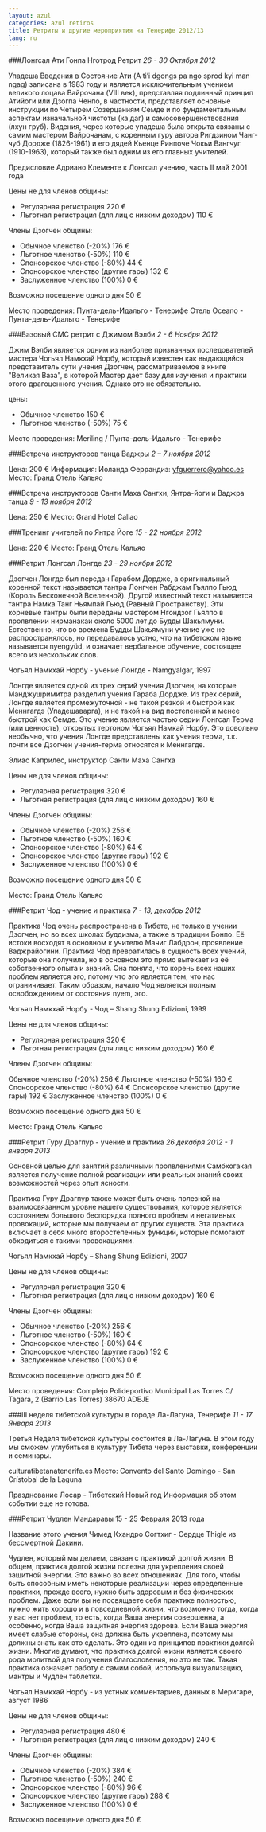 ```yaml
---
layout: azul
categories: azul retiros
title: Ретриты и другие мероприятия на Тенерифе 2012/13
lang: ru
---
```

###Лонгсал Ати Гонпа Нготрод Ретрит
*26 - 30 Октября 2012*

Упадеша Введения в Состояние Ати (A ti’i dgongs pa ngo sprod kyi man ngag) записана в 1983 году и является исключительным учением великого лоцава Вайрочана (VIII век), представляя подлинный принцип Атийоги или Дзогпа Ченпо, в частности, представляет основные инструкции по Четырем Созерцаниям Семде и по фундаментальным аспектам изначальной чистоты (ка даг) и самосовершенствования (лхун груб). Видения, через которые упадеша была открыта связаны с самим мастером Вайрочанам, с коренным гуру автора Ригдзином Чанг-чуб Дордже (1826-1961) и его дядей Кьенце Ринпоче Чокьи Вангчуг (1910-1963), который также был одним из его главных учителей.

Предисловие Адриано Клементе к Лонгсал учению, часть II май 2001 года

Цены не для членов общины:

- Регулярная регистрация 220 €
- Льготная регистрация (для лиц с низким доходом) 110 €

Члены Дзогчен общины:

- Обычное членство (-20%) 176 €
- Льготное членство (-50%) 110 €
- Спонсорское членство (-80%) 44 €
- Спонсорское членство (другие гары) 132 €
- Заслуженное членство (100%) 0 €

Возможно посещение одного дня  50 €

Место проведения: Пунта-дель-Идальго - Тенерифе Отель Oceano - Пунта-дель-Идальго - Тенерифе

###Базовый СМС ретрит с Джимом Вэлби
*2 - 6 Ноября 2012*

Джим Вэлби является одним из наиболее признанных последователей мастера Чогьял Намкхай Норбу, который известен как выдающийся представитель сути учения Дзогчен, рассматриваемое в книге "Великая Ваза", в которой Мастер дает базу для изучения и практики этого драгоценного учения. Однако это не обязательно.

цены:

- Обычное членство 150 €
- Льготное членство (-50%) 75 €

Место проведения: Meriling / Пунта-дель-Идальго - Тенерифе

###Встреча инструкторов танца Ваджры
*2 – 7 ноября 2012*

Цена: 200 € 
Информация: Иоланда Феррандиз: yfguerrero@yahoo.es 
Место: Гранд Отель Кальяо

###Встреча инструкторов Санти Маха Сангхи, Янтра-йоги и Ваджра танца
*9 - 13 ноября 2012*

Цена: 250 € 
Место: Grand Hotel Callao

###Тренинг учителей по Янтра Йоге
*15 - 22 ноября 2012*

Цена: 220 € 
Место: Гранд Отель Кальяо

###Ретрит Лонгсал Лонгде
*23 - 29 ноября 2012*

Дзогчен Лонгде был передан Гарабом Дордже, а оригинальный коренной текст называется тантра Лонгчен Рабджам Гъялпо Гьюд (Король Бесконечной Вселенной). Другой известный текст называется тантра Намка Танг Ньямпай Гьюд (Равный Пространству). Эти корневые тантры были переданы мастером Нгондзог Гьялпо в проявлении нирманакаи около 5000 лет до Будды Шакьямуни. Естественно, что во времена Будды Шакьямуни учение уже не распространялось, но передавалось устно, что на тибетском языке называется nyengyüd, и означает вербальное обучение, состоящее всего из нескольких слов. 

Чогьял Намкхай Норбу - учение Лонгде - Namgyalgar, 1997

Лонгде является одной из трех серий учения Дзогчен, на которые Манджушримитра разделил учения Гараба Дордже. Из трех серий, Лонгде является промежуточной - не такой резкой и быстрой как Меннгагдэ (Упадешаварга), и не такой на вид постепенной и менее быстрой как Семде.
Это учение является частью серии Лонгсал Терма (или ценность), открытых тертоном Чогьял Намкай Норбу. Это довольно необычно, что учения Лонгде представлены как учения терма, т.к. почти все Дзогчен учения-терма относятся к Меннгагде.

Элиас Каприлес, инструктор Санти Маха Сангха

Цены не для членов общины:

- Регулярная регистрация 320 €
- Льготная регистрация (для лиц с низким доходом) 160 €

Члены Дзогчен общины:

- Обычное членство (-20%) 256 €
- Льготное членство (-50%) 160 €
- Спонсорское членство (-80%) 64 €
- Спонсорское членство (другие гары) 192 €
- Заслуженное членство (100%) 0 €

Возможно посещение одного дня  50 €

Место: Гранд Отель Кальяо

###Ретрит Чод - учение и практика
*7 - 13, декабрь 2012*

Практика Чод очень распространена в Тибете, не только в учении Дзогчен, но во всех школах буддизма, а также в традиции Бонпо. Её истоки восходят в основном к учителю Мачиг Лабдрон, проявление Ваджрайогини. Практика Чод превратилась в сущность всех учений, которые она получила, но в основном это прямо вытекает из её собственного опыта и знаний. Она поняла, что корень всех наших проблем является эго, потому что эго является тем, что нас ограничивает. Таким образом, начало Чод является полным освобождением от состояния nyem, эго.

Чогьял Намкхай Норбу - Чод – Shang Shung Edizioni, 1999 

Цены не для членов общины:

- Регулярная регистрация 320 €
- Льготная регистрация (для лиц с низким доходом) 160 €

Члены Дзогчен общины:

Обычное членство (-20%) 256 €
Льготное членство (-50%) 160 €
Спонсорское членство (-80%) 64 €
Спонсорское членство (другие гары) 192 €
Заслуженное членство (100%) 0 €

Возможно посещение одного дня  50 €

Место: Гранд Отель Кальяо

###Ретрит Гуру Драгпур - учение и практика
*26 декабря 2012 - 1 января 2013*

Основной целью для занятий различными проявлениями Самбхогакая является получение полной реализации или реальных знаний своих возможностей через опыт ясности.

Практика Гуру Драгпур также может быть очень полезной на взаимосвязанном уровне нашего существования, которое является состоянием большого беспорядка полного проблем и негативных провокаций, которые мы получаем от других существ. Эта практика включает в себя много второстепенных функций, которые  помогают обходиться с такими провокациями.

Чогьял Намкхай Норбу – Shang Shung Edizioni, 2007

Цены не для членов общины:

- Регулярная регистрация 320 €
- Льготная регистрация (для лиц с низким доходом) 160 €

Члены Дзогчен общины:

- Обычное членство (-20%) 256 €
- Льготное членство (-50%) 160 €
- Спонсорское членство (-80%) 64 €
- Спонсорское членство (другие гары) 192 €
- Заслуженное членство (100%) 0 €

Возможно посещение одного дня  50 €

Место проведения: Complejo Polideportivo Municipal Las Torres C/ Tagara, 2 (Barrio Las Torres) 38670 ADEJE

###III неделя тибетской культуры в городе Ла-Лагуна, Тенерифе
*11 - 17 Января 2013*

Третья Неделя тибетской культуры состоится в Ла-Лагуна. В этом году мы сможем углубиться в культуру Тибета через выставки, конференции и семинары.

culturatibetanatenerife.es 
Место: Convento del Santo Domingo - San Crístobal de la Laguna

Празднование Лосар - Тибетский Новый год
Информация об этом событии еще не готова.

###Ретрит Чудлен Мандаравы
15 - 25 Февраля 2013 года

Название этого учения Чимед Кхандро Согтхиг - Сердце Thigle из бессмертной Дакини.

Чудлен, который мы делаем, связан с практикой долгой жизни. В общем, практика долгой жизни полезна для укрепления своей защитной энергии. Это важно во всех отношениях. Для того, чтобы быть способным иметь некоторые реализации через определенные практики, прежде всего, нужно быть здоровым и без физических проблем. Даже если вы не посвящаете себя практике полностью, нужно жить хорошо и в повседневной жизни, что возможно тогда, когда у вас нет проблем, то есть, когда Ваша энергия совершенна, а особенно, когда Ваша защитная энергия здорова. Если Ваша энергия имеет слабые стороны, она должна быть укреплена, поэтому мы должны знать как это сделать. Это один из принципов практики долгой жизни. Многие думают, что практика долгой жизни является своего рода молитвой для получения благословения, но это не так. Такая практика означает работу с самим собой, используя визуализацию, мантры и Чудлен таблетки.

Чогьял Намкхай Норбу - из устных комментариев, данных в Меригаре, август 1986

Цены не для членов общины:

- Регулярная регистрация 480 €
- Льготная регистрация (для лиц с низким доходом) 240 €

Члены Дзогчен общины:

- Обычное членство (-20%) 384 €
- Льготное членство (-50%) 240 €
- Спонсорское членство (-80%) 96 €
- Спонсорское членство (другие гары) 288 €
- Заслуженное членство (100%) 0 €

Возможно посещение одного дня  50 €